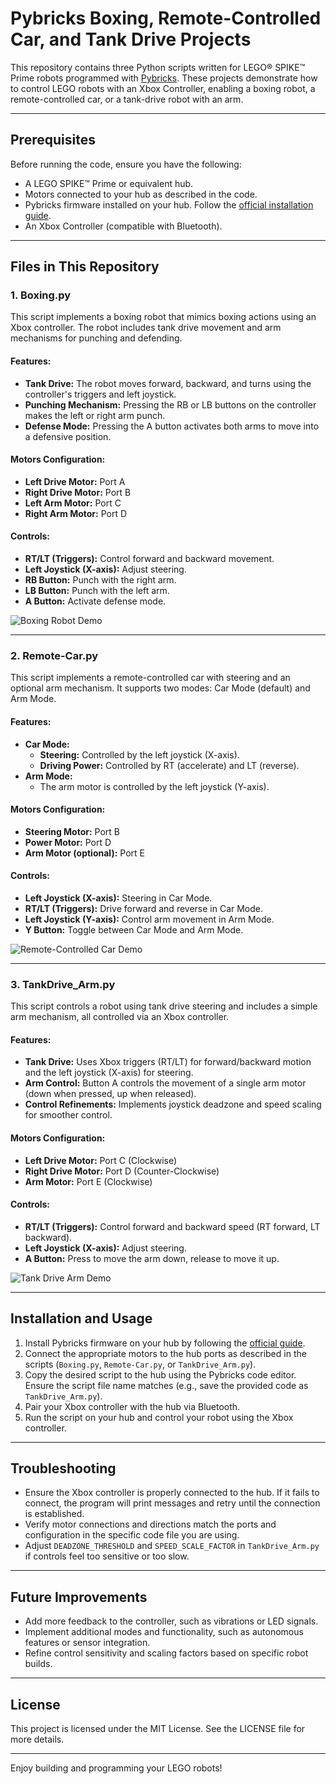 # Pybricks Boxing, Remote-Controlled Car, and Tank Drive Projects

This repository contains three Python scripts written for LEGO® SPIKE™ Prime robots programmed with [Pybricks](https://pybricks.com/). These projects demonstrate how to control LEGO robots with an Xbox Controller, enabling a boxing robot, a remote-controlled car, or a tank-drive robot with an arm.

---

## Prerequisites

Before running the code, ensure you have the following:

- A LEGO SPIKE™ Prime or equivalent hub.
- Motors connected to your hub as described in the code.
- Pybricks firmware installed on your hub. Follow the [official installation guide](https://pybricks.com/learn/getting-started/install-pybricks/).
- An Xbox Controller (compatible with Bluetooth).

---

## Files in This Repository

### 1. Boxing.py

This script implements a boxing robot that mimics boxing actions using an Xbox controller. The robot includes tank drive movement and arm mechanisms for punching and defending.

#### Features:
- **Tank Drive:** The robot moves forward, backward, and turns using the controller's triggers and left joystick.
- **Punching Mechanism:** Pressing the RB or LB buttons on the controller makes the left or right arm punch.
- **Defense Mode:** Pressing the A button activates both arms to move into a defensive position.

#### Motors Configuration:
- **Left Drive Motor:** Port A
- **Right Drive Motor:** Port B
- **Left Arm Motor:** Port C
- **Right Arm Motor:** Port D

#### Controls:
- **RT/LT (Triggers):** Control forward and backward movement.
- **Left Joystick (X-axis):** Adjust steering.
- **RB Button:** Punch with the right arm.
- **LB Button:** Punch with the left arm.
- **A Button:** Activate defense mode.

![Boxing Robot Demo](https://placeholder.com/boxing_robot.gif)

---

### 2. Remote-Car.py

This script implements a remote-controlled car with steering and an optional arm mechanism. It supports two modes: Car Mode (default) and Arm Mode.

#### Features:
- **Car Mode:**
  - **Steering:** Controlled by the left joystick (X-axis).
  - **Driving Power:** Controlled by RT (accelerate) and LT (reverse).
- **Arm Mode:**
  - The arm motor is controlled by the left joystick (Y-axis).

#### Motors Configuration:
- **Steering Motor:** Port B
- **Power Motor:** Port D
- **Arm Motor (optional):** Port E

#### Controls:
- **Left Joystick (X-axis):** Steering in Car Mode.
- **RT/LT (Triggers):** Drive forward and reverse in Car Mode.
- **Left Joystick (Y-axis):** Control arm movement in Arm Mode.
- **Y Button:** Toggle between Car Mode and Arm Mode.

![Remote-Controlled Car Demo](https://placeholder.com/remote_car.gif)

---

### 3. TankDrive_Arm.py

This script controls a robot using tank drive steering and includes a simple arm mechanism, all controlled via an Xbox controller.

#### Features:
- **Tank Drive:** Uses Xbox triggers (RT/LT) for forward/backward motion and the left joystick (X-axis) for steering.
- **Arm Control:** Button A controls the movement of a single arm motor (down when pressed, up when released).
- **Control Refinements:** Implements joystick deadzone and speed scaling for smoother control.

#### Motors Configuration:
- **Left Drive Motor:** Port C (Clockwise)
- **Right Drive Motor:** Port D (Counter-Clockwise)
- **Arm Motor:** Port E (Clockwise)

#### Controls:
- **RT/LT (Triggers):** Control forward and backward speed (RT forward, LT backward).
- **Left Joystick (X-axis):** Adjust steering.
- **A Button:** Press to move the arm down, release to move it up.

![Tank Drive Arm Demo](https://placeholder.com/tank_arm_robot.gif)

---

## Installation and Usage

1.  Install Pybricks firmware on your hub by following the [official guide](https://pybricks.com/learn/getting-started/install-pybricks/).
2.  Connect the appropriate motors to the hub ports as described in the scripts (`Boxing.py`, `Remote-Car.py`, or `TankDrive_Arm.py`).
3.  Copy the desired script to the hub using the Pybricks code editor. Ensure the script file name matches (e.g., save the provided code as `TankDrive_Arm.py`).
4.  Pair your Xbox controller with the hub via Bluetooth.
5.  Run the script on your hub and control your robot using the Xbox controller.

---

## Troubleshooting

- Ensure the Xbox controller is properly connected to the hub. If it fails to connect, the program will print messages and retry until the connection is established.
- Verify motor connections and directions match the ports and configuration in the specific code file you are using.
- Adjust `DEADZONE_THRESHOLD` and `SPEED_SCALE_FACTOR` in `TankDrive_Arm.py` if controls feel too sensitive or too slow.

---

## Future Improvements

- Add more feedback to the controller, such as vibrations or LED signals.
- Implement additional modes and functionality, such as autonomous features or sensor integration.
- Refine control sensitivity and scaling factors based on specific robot builds.

---

## License

This project is licensed under the MIT License. See the LICENSE file for more details.

---

Enjoy building and programming your LEGO robots!
